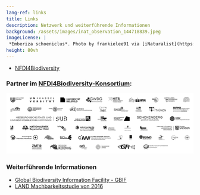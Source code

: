 ```yaml
---
lang-ref: links
title: Links
description: Netzwerk und weiterführende Informationen
background: /assets/images/inat_observation_144718839.jpeg
imageLicense: |
 *Emberiza schoeniclus*. Photo by frankielee91 via [iNaturalist](https://www.inaturalist.org/observations/144718839)
height: 80vh
---
```



* [NFDI4Biodiversity](https://www.nfdi4biodiversity.org/) 


### Partner im [NFDI4Biodiversity-Konsortium](https://www.nfdi4biodiversity.org/):
![image](/assets/images/211211_NFDI4Bio_LogoTapete.png)

### Weiterführende Informationen
* [Global Biodiversity Information Facility - GBIF](https://www.gbif.org/)
* [LAND Machbarkeitsstudie von 2016](https://www.ufz.de/index.php?de=40360)


